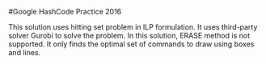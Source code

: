 #Google HashCode Practice 2016

This solution uses hitting set problem in ILP formulation. It uses third-party solver Gurobi to solve the problem. In this solution, ERASE method is not supported. It only finds the optimal set of commands to draw using boxes and lines.


